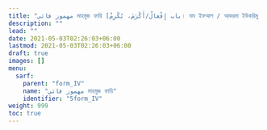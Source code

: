 ```yaml
---
title: "مهموز فائي মাহমুজ ফায়ি [باب إِفْعالٌ/أَكْرَمَ، يُكْرِمُ। বাব ইফআল / আকরমা ইউকরিমু । ফর্ম IV]"
description: ""
lead: ""
date: 2021-05-03T02:26:03+06:00
lastmod: 2021-05-03T02:26:03+06:00
draft: true
images: []
menu: 
  sarf:
    parent: "form_IV"
    name: "مهموز فائي মাহমুজ ফায়ি"
    identifier: "5form_IV"
weight: 999
toc: true
---
```



